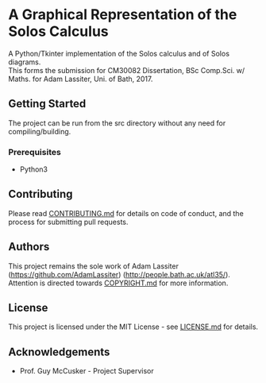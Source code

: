 # A Graphical Representation of the Solos Calculus
A Python/Tkinter implementation of the Solos calculus and of Solos diagrams.  
This forms the submission for CM30082 Dissertation, BSc Comp.Sci. w/ Maths. for Adam Lassiter, Uni. of Bath, 2017.

## Getting Started
The project can be run from the src directory without any need for compiling/building.

### Prerequisites
* Python3

## Contributing
Please read [CONTRIBUTING.md](CONTRIBUTING.md) for details on code of conduct, and the process for submitting pull requests.

## Authors
This project remains the sole work of Adam Lassiter (https://github.com/AdamLassiter) (http://people.bath.ac.uk/atl35/).  
Attention is directed towards [COPYRIGHT.md](COPYRIGHT.md) for more information.

## License
This project is licensed under the MIT License - see [LICENSE.md](LICENSE.md) for details.

## Acknowledgements
* Prof. Guy McCusker - Project Supervisor
